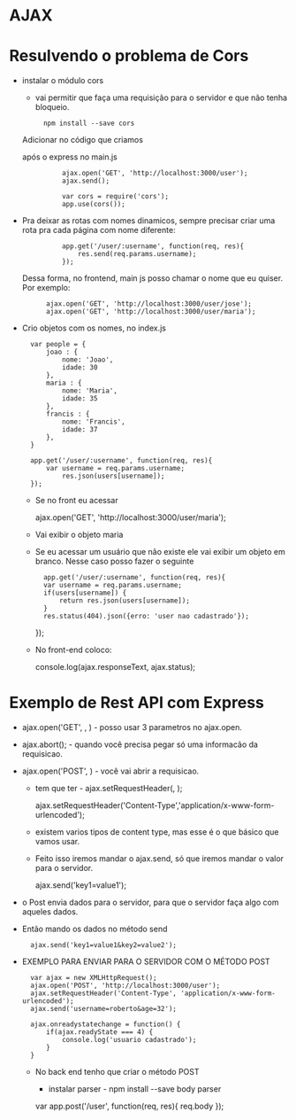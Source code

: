 # AJAX


# Resulvendo o problema de Cors

* instalar o módulo cors
    - vai permitir que faça uma requisição para o servidor e que não tenha bloqueio.

            npm install --save cors
    
    Adicionar no código que criamos

    após o express no main.js


                ajax.open('GET', 'http://localhost:3000/user'); 
                ajax.send();

                var cors = require('cors');
                app.use(cors());



- Pra deixar as rotas com nomes dinamicos, sempre precisar criar uma rota pra cada página com nome diferente:

                app.get('/user/:username', function(req, res){
                    res.send(req.params.username);
                });

    Dessa forma, no frontend, main js posso chamar o nome que eu quiser. Por exemplo:

            ajax.open('GET', 'http://localhost:3000/user/jose');
            ajax.open('GET', 'http://localhost:3000/user/maria');



- Crio objetos com os nomes, no index.js

        var people = {
            joao : {
                nome: 'Joao',
                idade: 30
            },
            maria : {
                nome: 'Maria',
                idade: 35
            },
            francis : {
                nome: 'Francis',
                idade: 37
            },
        }

        app.get('/user/:username', function(req, res){
            var username = req.params.username;
                res.json(users[username]);
        });


    - Se no front eu acessar

        ajax.open('GET', 'http://localhost:3000/user/maria');
    
    - Vai exibir o objeto maria
    - Se eu acessar um usuário que não existe ele vai exibir um objeto em branco. Nesse caso posso fazer o seguinte

            app.get('/user/:username', function(req, res){
            var username = req.params.username;
            if(users[username]) {
                return res.json(users[username]);
            }
            res.status(404).json({erro: 'user nao cadastrado'});
        });

    - No front-end coloco:

        console.log(ajax.responseText, ajax.status);


# Exemplo de Rest API com Express

* ajax.open('GET', <url>, <async>) - posso usar 3 parametros no ajax.open.

* ajax.abort(); - quando você precisa pegar só uma informacão da requisicao.

* ajax.open('POST', <url>) - você vai abrir a requisicao.
    - tem que ter - ajax.setRequestHeader(<key>, <value>);

        ajax.setRequestHeader('Content-Type','application/x-www-form-urlencoded');

    - existem varios tipos de content type, mas esse é o que básico que vamos usar.

    - Feito isso iremos mandar o ajax.send, só que iremos mandar o valor para o servidor.

        ajax.send('key1=value1');

- o Post envia dados para o servidor, para que o servidor faça algo com aqueles dados.
- Então mando os dados no método send

        ajax.send('key1=value1&key2=value2');

- EXEMPLO PARA ENVIAR PARA O SERVIDOR COM O MÉTODO POST

        var ajax = new XMLHttpRequest();
        ajax.open('POST', 'http://localhost:3000/user');
        ajax.setRequestHeader('Content-Type', 'application/x-www-form-urlencoded');
        ajax.send('username=roberto&age=32');

        ajax.onreadystatechange = function() {
            if(ajax.readyState === 4) {
                console.log('usuario cadastrado');
            }
        }

    - No back end tenho que criar o método POST
        - instalar  parser - npm install --save body parser

        var 
        app.post('/user', function(req, res){
            req.body
        });
